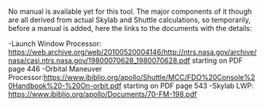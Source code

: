 No manual is available yet for this tool. The major components of it though are all derived from actual Skylab and Shuttle calculations, so temporarily, before a manual is added, here the links to the documents with the details:

-Launch Window Processor: https://web.archive.org/web/20100520004146/http://ntrs.nasa.gov/archive/nasa/casi.ntrs.nasa.gov/19800070628_1980070628.pdf starting on PDF page 446
-Orbital Maneuver Processor:https://www.ibiblio.org/apollo/Shuttle/MCC/FDO%20Console%20Handbook%20-%20On-orbit.pdf starting on PDF page 543
-Skylab LWP: https://www.ibiblio.org/apollo/Documents/70-FM-198.pdf